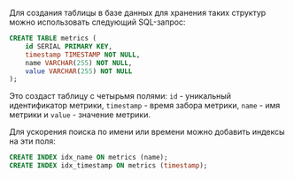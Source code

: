 Для создания таблицы в базе данных для хранения таких структур можно использовать следующий SQL-запрос:

```sql
CREATE TABLE metrics (
    id SERIAL PRIMARY KEY,
    timestamp TIMESTAMP NOT NULL,
    name VARCHAR(255) NOT NULL,
    value VARCHAR(255) NOT NULL
);
```

Это создаст таблицу с четырьмя полями: `id` - уникальный идентификатор метрики, `timestamp` - время забора метрики, `name` - имя метрики и `value` - значение метрики. 

Для ускорения поиска по имени или времени можно добавить индексы на эти поля:

```sql
CREATE INDEX idx_name ON metrics (name);
CREATE INDEX idx_timestamp ON metrics (timestamp);
```